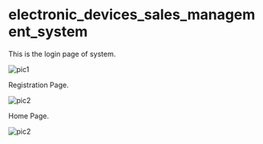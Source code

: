 # electronic_devices_sales_management_system
This is the login page of system.

![pic1](https://user-images.githubusercontent.com/62686803/100535563-bd923d80-3237-11eb-9a8e-8d178d6eeb34.PNG)

Registration Page.

![pic2](https://user-images.githubusercontent.com/62686803/100535895-79546c80-323a-11eb-8204-bab7f14fe634.PNG)

Home Page.

![pic2](https://user-images.githubusercontent.com/62686803/100535895-79546c80-323a-11eb-8204-bab7f14fe634.PNG)
